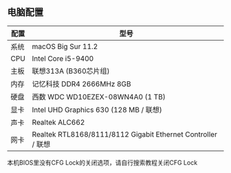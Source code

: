 ## 电脑配置
|配置|型号|
|----|----|
|系统|macOS Big Sur 11.2|
|CPU|Intel Core i5-9400|
|主板|联想313A (B360芯片组)|
|内存|记忆科技 DDR4 2666MHz 8GB|
|硬盘|西数 WDC WD10EZEX-08WN4A0 (1 TB)|
|显卡|Intel UHD Graphics 630 (128 MB / 联想)|
|声卡|Realtek ALC662|
|网卡|Realtek RTL8168/8111/8112 Gigabit Ethernet Controller / 联想|




本机BIOS里没有CFG Lock的关闭选项，请自行搜索教程关闭CFG Lock
